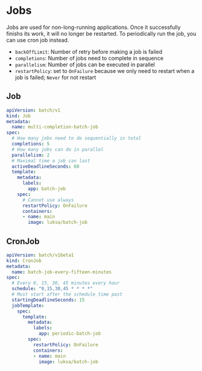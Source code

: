# Jobs

Jobs are used for non-long-running applications. Once it successfully finishs its work, it will no longer be restarted. To periodically run the job, you can use cron job instead.

- `backOffLimit`: Number of retry before making a job is failed
- `completions`: Number of jobs need to complete in sequence
- `parallelism`: Number of jobs can be executed in parallel
- `restartPolicy`: set to `OnFailure` because we only need to restart when a job is failed; `Never` for not restart

## Job
```yaml
apiVersion: batch/v1
kind: Job
metadata:
  name: multi-completion-batch-job
spec:
  # How many jobs need to do sequentially in total
  completions: 5
  # How many jobs can do in parallel 
  parallelism: 2
  # Maximal time a job can last
  activeDeadlineSeconds: 60
  template:
    metadata:
      labels:
        app: batch-job
    spec:
      # Cannot use always
      restartPolicy: OnFailure
      containers:
      - name: main
        image: luksa/batch-job
```

## CronJob
```yaml
apiVersion: batch/v1beta1
kind: CronJob
metadata:
  name: batch-job-every-fifteen-minutes
spec:
  # Every 0, 15, 30, 45 minutes every hour
  schedule: "0,15,30,45 * * * *"
  # Must start after the schedule time past
  startingDeadlineSeconds: 15
  jobTemplate:
    spec:
      template:
        metadata:
          labels:
            app: periodic-batch-job
        spec:
          restartPolicy: OnFailure
          containers:
          - name: main
            image: luksa/batch-job
```